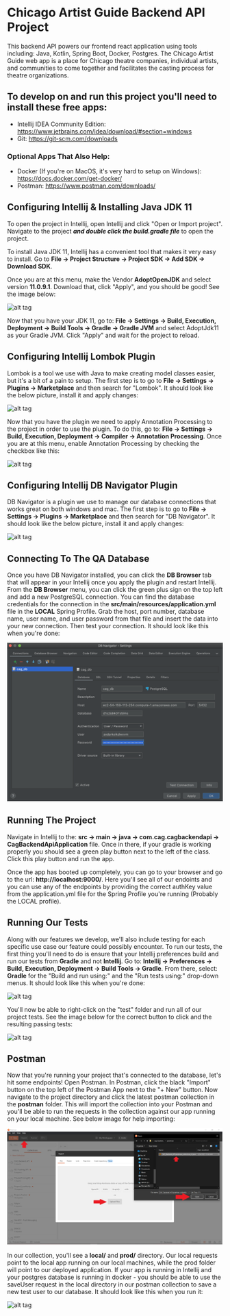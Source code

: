 # Chicago Artist Guide Backend API Project

This backend API powers our frontend react application using tools including: Java, Kotlin, Spring Boot, Docker, Postgres. The Chicago Artist Guide web app is a place for Chicago theatre companies, individual artists, and communities to come together and facilitates the casting process for theatre organizations.

## To develop on and run this project you'll need to install these free apps:

- Intellij IDEA Community Edition: https://www.jetbrains.com/idea/download/#section=windows
- Git: https://git-scm.com/downloads

### Optional Apps That Also Help:

- Docker (If you're on MacOS, it's very hard to setup on Windows): https://docs.docker.com/get-docker/
- Postman: https://www.postman.com/downloads/

## Configuring Intellij & Installing Java JDK 11

To open the project in Intellij, open Intellij and click "Open or Import project". Navigate to the project **_and double click the build.gradle file_** to open the project.

To install Java JDK 11, Intellij has a convenient tool that makes it very easy to install. Go to **File -> Project Structure -> Project SDK -> Add SDK -> Download SDK**.

Once you are at this menu, make the Vendor **AdoptOpenJDK** and select version **11.0.9.1**. Download that, click "Apply", and you should be good! See the image below:

![alt tag](./docs/imgs/install-java-jdk-11.JPG)

Now that you have your JDK 11, go to: **File -> Settings -> Build, Execution, Deployment -> Build Tools -> Gradle -> Gradle JVM** and select AdoptJdk11 as your Gradle JVM. Click "Apply" and wait for the project to reload.

## Configuring Intellij Lombok Plugin

Lombok is a tool we use with Java to make creating model classes easier, but it's a bit of a pain to setup. The first step is to go to **File -> Settings -> Plugins -> Marketplace** and then search for "Lombok". It should look like the below picture, install it and apply changes:

![alt tag](./docs/imgs/lombok-plugin.JPG)

Now that you have the plugin we need to apply Annotation Processing to the project in order to use the plugin. To do this, go to: **File -> Settings -> Build, Execution, Deployment -> Compiler -> Annotation Processing**. Once you are at this menu, enable Annotation Processing by checking the checkbox like this:

![alt tag](./docs/imgs/enable-annotation-processing.JPG)

## Configuring Intellij DB Navigator Plugin

DB Navigator is a plugin we use to manage our database connections that works great on both windows and mac. The first step is to go to **File -> Settings -> Plugins -> Marketplace** and then search for "DB Navigator". It should look like the below picture, install it and apply changes:

![alt tag](./docs/imgs/db-navigator-plugin.JPG)

## Connecting To The QA Database

Once you have DB Navigator installed, you can click the **DB Browser** tab that will appear in your Intellij once you apply the plugin and restart Intellij. From the **DB Browser** menu, you can click the green plus sign on the top left and add a new PostgreSQL connection. You can find the database credentials for the connection in the **src/main/resources/application.yml** file in the **LOCAL** Spring Profile. Grab the host, port number, database name, user name, and user password from that file and insert the data into your new connection. Then test your connection. It should look like this when you're done:

![alt tag](./docs/imgs/connect-to-qa-db.png) 

## Running The Project

Navigate in Intellij to the: **src -> main -> java -> com.cag.cagbackendapi -> CagBackendApiApplication** file. Once in there, if your gradle is working properly you should see a green play button next to the left of the class. Click this play button and run the app.
 
Once the app has booted up completely, you can go to your browser and go to the url: **http://localhost:9000/**. Here you'll see all of our endoints and you can use any of the endpoints by providing the correct authKey value from the application.yml file for the Spring Profile you're running (Probably the LOCAL profile).

## Running Our Tests

Along with our features we develop, we'll also include testing for each specific use case our feature could possibly encounter. To run our tests, the first thing you'll need to do is ensure that your Intellij preferences build and run our tests from **Gradle** and not **Intellij**. Go to: **Intellij -> Preferences -> Build, Execution, Deployment -> Build Tools -> Gradle**. From there, select: **Gradle** for the "Build and run using:" and the "Run tests using:" drop-down menus. It should look like this when you're done:

![alt tag](./docs/imgs/build-and-run-using-gradle.png)

You'll now be able to right-click on the "test" folder and run all of our project tests. See the image below for the correct button to click and the resulting passing tests:

![alt tag](./docs/imgs/run-tests.png)

## Postman

Now that you're running your project that's connected to the database, let's hit some endpoints! Open Postman. In Postman, click the black "Import" button on the top left of the Postman App next to the "+ New" button. Now navigate to the project directory and click the latest postman collection in the **postman** folder. This will import the collection into your Postman and you'll be able to run the requests in the collection against our app running on your local machine. See below image for help importing:

![alt tag](./docs/imgs/postman-import-collection.jpg)

In our collection, you'll see a **local/** and **prod/** directory. Our local requests point to the local app running on our local machines, while the prod folder will point to our deployed application. If your app is running in Intellij and your postgres database is running in docker - you should be able to use the saveUser request in the local directory in our postman collection to save a new test user to our database. It should look like this when you run it:

![alt tag](./docs/imgs/postman-save-user-request.jpg)
